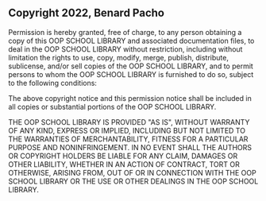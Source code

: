 ## Copyright 2022, Benard Pacho


Permission is hereby granted, free of charge, to any person obtaining a copy of this OOP SCHOOL LIBRARY and associated documentation files, to deal in the OOP SCHOOL LIBRARY without restriction, including without limitation the rights to use, copy, modify, merge, publish, distribute, sublicense, and/or sell copies of the OOP SCHOOL LIBRARY, and to permit persons to whom the OOP SCHOOL LIBRARY is furnished to do so, subject to the following conditions:

The above copyright notice and this permission notice shall be included in all copies or substantial portions of the OOP SCHOOL LIBRARY.

THE OOP SCHOOL LIBRARY IS PROVIDED "AS IS", WITHOUT WARRANTY OF ANY KIND, EXPRESS OR IMPLIED, INCLUDING BUT NOT LIMITED TO THE WARRANTIES OF MERCHANTABILITY, FITNESS FOR A PARTICULAR PURPOSE AND NONINFRINGEMENT. IN NO EVENT SHALL THE AUTHORS OR COPYRIGHT HOLDERS BE LIABLE FOR ANY CLAIM, DAMAGES OR OTHER LIABILITY, WHETHER IN AN ACTION OF CONTRACT, TORT OR OTHERWISE, ARISING FROM, OUT OF OR IN CONNECTION WITH THE OOP SCHOOL LIBRARY OR THE USE OR OTHER DEALINGS IN THE OOP SCHOOL LIBRARY.
